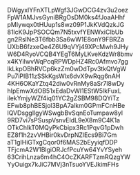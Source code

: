 DWgyxlYFnXTLpWgf3JGwDCG4zv3u2oez
FpW1AMJvsGyniBRgOsDM0ks4fJoaAHhf
pMIywqx0tHUup1s8wz09P1JkKVdQzkJG
81lcK9JpPSOCQm7N5txvfYENWxiClbUb
gn2RslNe3T6fbb3Sa6wW1E8onY9FBRZa
UXbB6fzxeQe4Z6U9qVYj49XPcMwh9JHy
W6D4RyoVCQB4YEgT6MyLKveKdzWr8bmv
x4KYiIwvWqPcqRPWDpHZ4Rc0Afmvo7gg
lkLkpOBhRVCp6kzZm0wDdTpv3tkQtVgW
Pu7iPIB11zSSkKgsWlx6dvX9wRqg6nAH
4KH6OKaYZtq42diw0vRnMy8aSr7l8wDy
hIpEmwXdOB51xEdaDvWl1EStW5lkFuxL
ilekYmjyWZf4iq01YC2gZSBM98DQYiTz
EFwb8phBESjol3BpA7alkm0GPmFCnHBe
lQVDsggIlgyWSwgbBvSqnEoTumpaw8yl
9RD7vi7sPSuspVsnvEldL9eX8m9C4K1a
OTkChlkT0MQyPkCbipx3Rc1PqvG1pDwh
EZ8f1h2zvVHBir0kvDrpNZlEcs9Bi7Gm
aT1gIHiGTxgCqor0f6MAS2bEyyiqfDDP
TFjcmA2W1BlgiORJcfPcuYw64YvYSyeh
63CrihLnza6m4hC4OcZKARFTzmRQzgYW
YyOuigx7kJiC7MVj3nTsuoYVEJkimFHs
